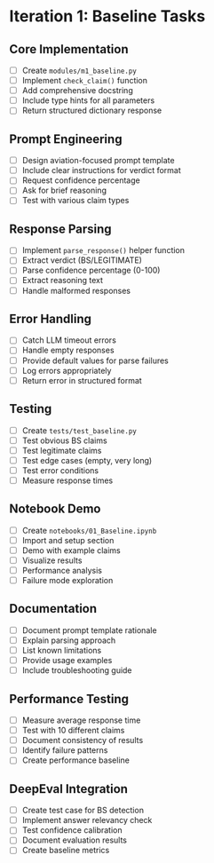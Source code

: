 # Iteration 1: Baseline Tasks

## Core Implementation
- [ ] Create `modules/m1_baseline.py`
- [ ] Implement `check_claim()` function
- [ ] Add comprehensive docstring
- [ ] Include type hints for all parameters
- [ ] Return structured dictionary response

## Prompt Engineering
- [ ] Design aviation-focused prompt template
- [ ] Include clear instructions for verdict format
- [ ] Request confidence percentage
- [ ] Ask for brief reasoning
- [ ] Test with various claim types

## Response Parsing
- [ ] Implement `parse_response()` helper function
- [ ] Extract verdict (BS/LEGITIMATE)
- [ ] Parse confidence percentage (0-100)
- [ ] Extract reasoning text
- [ ] Handle malformed responses

## Error Handling
- [ ] Catch LLM timeout errors
- [ ] Handle empty responses
- [ ] Provide default values for parse failures
- [ ] Log errors appropriately
- [ ] Return error in structured format

## Testing
- [ ] Create `tests/test_baseline.py`
- [ ] Test obvious BS claims
- [ ] Test legitimate claims
- [ ] Test edge cases (empty, very long)
- [ ] Test error conditions
- [ ] Measure response times

## Notebook Demo
- [ ] Create `notebooks/01_Baseline.ipynb`
- [ ] Import and setup section
- [ ] Demo with example claims
- [ ] Visualize results
- [ ] Performance analysis
- [ ] Failure mode exploration

## Documentation
- [ ] Document prompt template rationale
- [ ] Explain parsing approach
- [ ] List known limitations
- [ ] Provide usage examples
- [ ] Include troubleshooting guide

## Performance Testing
- [ ] Measure average response time
- [ ] Test with 10 different claims
- [ ] Document consistency of results
- [ ] Identify failure patterns
- [ ] Create performance baseline

## DeepEval Integration
- [ ] Create test case for BS detection
- [ ] Implement answer relevancy check
- [ ] Test confidence calibration
- [ ] Document evaluation results
- [ ] Create baseline metrics